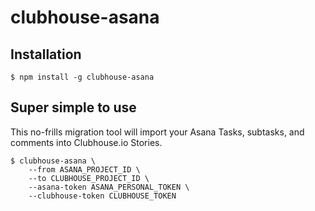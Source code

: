 # clubhouse-asana

## Installation
    $ npm install -g clubhouse-asana
  
## Super simple to use

This no-frills migration tool will import your Asana Tasks, subtasks, and comments into Clubhouse.io Stories.

```
$ clubhouse-asana \
    --from ASANA_PROJECT_ID \
    --to CLUBHOUSE_PROJECT_ID \
    --asana-token ASANA_PERSONAL_TOKEN \
    --clubhouse-token CLUBHOUSE_TOKEN
```
